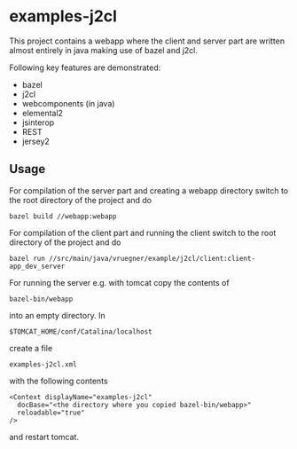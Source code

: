 # examples-j2cl
This project contains a webapp where the client and server part are written almost entirely in java making use of bazel and j2cl.

Following key features are demonstrated:
+ bazel
+ j2cl
+ webcomponents (in java)
+ elemental2
+ jsinterop
+ REST
+ jersey2

## Usage
For compilation of the server part and creating a webapp directory switch to the root directory of the project and do

```bazel build //webapp:webapp```

For compilation of the client part and running the client switch to the root directory of the project and do

```bazel run //src/main/java/vruegner/example/j2cl/client:client-app_dev_server```

For running the server e.g. with tomcat copy the contents of

```bazel-bin/webapp```

into an empty directory. In

```$TOMCAT_HOME/conf/Catalina/localhost```

create a file

```examples-j2cl.xml```

with the following contents

```
<Context displayName="examples-j2cl"
  docBase="<the directory where you copied bazel-bin/webapp>"
  reloadable="true"
/>
```

and restart tomcat.
